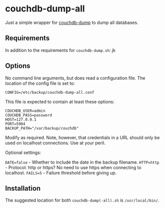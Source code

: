 # couchdb-dump-all

Just a simple wrapper for [couchdb-dump](https://github.com/danielebailo/couchdb-dump) to dump all databases.

## Requirements

In addition to the requirements for `couchdb-dump.sh`: jk 

## Options

No command line arguments, but does read a configuration file. The location of the config file is set to:

`CONFIG=/etc/backup/couchdb-dump-all.conf` 

This file is expected to contain at least these options:

```text
COUCHDB_USER=admin
COUCHDB_PASS=password
HOST=127.0.0.1
PORT=5984
BACKUP_PATH="/var/backup/couchdb"
```

Modify as required. Note, however, that credentials in a URL should only be used on localhost connections. Use at your peril.

Optional settings: 

`DATE=false` - Whether to include the date in the backup filename.
`HTTP=http` - Protocol: http or https? No need to use https when connecting to localhost.
`FAILS=5` - Failure threshold before giving up.

## Installation

The suggested location for both `couchdb-dump(-all).sh` is `/usr/local/bin/`.
